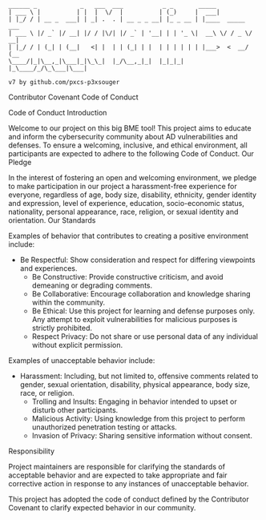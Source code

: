 ```
______ _            _   ___  ___           _ _       _____              
| ___ \ |          | |  |  \/  |          | (_)     |  ___|             
| |_/ / | __ _  ___| | _| .  . | __ _ _ __| |_ _ __ | |____  _____  ___ 
| ___ \ |/ _` |/ __| |/ / |\/| |/ _` | '__| | | '_ \|  __\ \/ / _ \/ __|
| |_/ / | (_| | (__|   <| |  | | (_| | |  | | | | | | |___>  <  __/ (__ 
\____/|_|\__,_|\___|_|\_\_|  |_/\__,_|_|  |_|_|_| |_\____/_/\_\___|\___|
                                                                                                                                     
v7 by github.com/pxcs-p3xsouger
```

Contributor Covenant Code of Conduct

Code of Conduct
Introduction

Welcome to our project on this big BME tool! This project aims to educate and inform the cybersecurity community about AD vulnerabilities and defenses. To ensure a welcoming, inclusive, and ethical environment, all participants are expected to adhere to the following Code of Conduct.
Our Pledge

In the interest of fostering an open and welcoming environment, we pledge to make participation in our project a harassment-free experience for everyone, regardless of age, body size, disability, ethnicity, gender identity and expression, level of experience, education, socio-economic status, nationality, personal appearance, race, religion, or sexual identity and orientation.
Our Standards

Examples of behavior that contributes to creating a positive environment include:

- Be Respectful: Show consideration and respect for differing viewpoints and experiences.
  - Be Constructive: Provide constructive criticism, and avoid demeaning or degrading comments.
  - Be Collaborative: Encourage collaboration and knowledge sharing within the community.
  - Be Ethical: Use this project for learning and defense purposes only. Any attempt to exploit vulnerabilities for malicious purposes is strictly prohibited.
  - Respect Privacy: Do not share or use personal data of any individual without explicit permission.

Examples of unacceptable behavior include:

- Harassment: Including, but not limited to, offensive comments related to gender, sexual orientation, disability, physical appearance, body size, race, or religion.
   - Trolling and Insults: Engaging in behavior intended to upset or disturb other participants.
   - Malicious Activity: Using knowledge from this project to perform unauthorized penetration testing or attacks.
   - Invasion of Privacy: Sharing sensitive information without consent.

Responsibility

Project maintainers are responsible for clarifying the standards of acceptable behavior and are expected to take appropriate and fair corrective action in response to any instances of unacceptable behavior.

This project has adopted the code of conduct defined by the Contributor Covenant to clarify expected behavior in our community.
